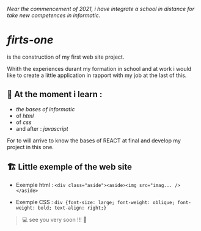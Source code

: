 _Near the commencement of 2021, i have integrate a school in distance for take new competences in informatic._

*firts-one* 
===========

is the construction of my first web site project. 

Whith the experiences durant my formation in school and at work i would like to create a little application in rapport with my job at the last of this.

 👀 At the moment i learn :
---------------------------

* _the bases of informatic_ 
* of _html_
* of _css_
* and after : _javascript_ 

For to will arrive to know the bases of REACT at final and develop my project in this one.


🏗️ Little exemple of the web site
----------------------------------
* Exemple html : `<div class="aside"><aside><img src="imag... /></aside>`

* Exemple CSS : `div {font-size: large; font-weight: oblique; font-weight: bold; text-align: right;}`

> 💻 see you very soon !!! 🤘

<!---
*tipio/first-one* is a ✨ special ✨ repository because its `README.md` (this file) appears on your GitHub profile.
You can click the Preview link to take a look at your changes.
--->
